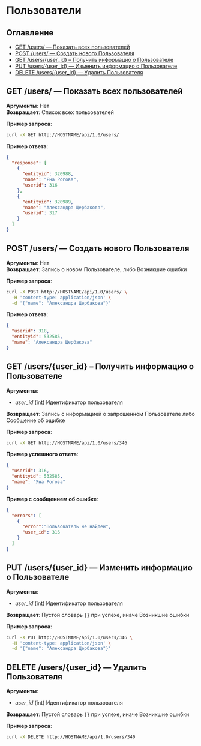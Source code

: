 # Пользователи

Оглавление
----------

* [GET /users/ — Показать всех пользователей](#get-users--Показать-всех-пользователей)
* [POST /users/ — Создать нового Пользователя](#post-users--Создать-нового-Пользователя)
* [GET /users/{user_id} – Получить информацио о Пользователе](#get-usersuser_id--Получить-информацио-о-Пользователе)
* [PUT /users/{user_id} — Изменить информацио о Пользователе](#put-usersuser_id--Изменить-информацио-о-Пользователе)
* [DELETE /users/{user_id} — Удалить Пользователя](#delete-usersuser_id--Удалить-Пользователя)

## GET /users/ — Показать всех пользователей
**Аргументы**: Нет  
**Возвращает**: Список всех пользователей

**Пример запроса**:
```bash
curl -X GET http://HOSTNAME/api/1.0/users/
```

**Пример ответа**:
```json
{
  "response": [
    {
      "entityid": 320988,
      "name": "Яна Рогова",
      "userid": 316
    },
    {
      "entityid": 320989,
      "name": "Александра Щербакова",
      "userid": 317
    }
  ]
}
```

## POST /users/ — Создать нового Пользователя
**Аргументы**: Нет  
**Возвращает**: Запись о новом Пользователе, либо Возникшие ошибки

**Пример запроса**:
```bash
curl -X POST http://HOSTNAME/api/1.0/users/ \
  -H 'content-type: application/json' \
  -d '{"name": "Александра Щербакова"}'
```
**Пример ответа**:
```json
{
  "userid": 318,
  "entityid": 532585,
  "name": "Александра Щербакова"
}
```

## GET /users/{user_id} – Получить информацио о Пользователе
**Аргументы**: 
- *user_id* (int) Идентификатор пользователя  

**Возвращает**: Запись с информацией о запрошенном Пользователе либо Сообщение об ощибке

**Пример запроса**:
```bash
curl -X GET http://HOSTNAME/api/1.0/users/346
```
**Пример успешного ответа**:
```json
{
  "userid": 316,
  "entityid": 532585,
  "name": "Яна Рогова"
}
```
**Пример с сообщением об ошибке**:
```json
{
  "errors": [
    {
      "error":"Пользователь не найден",
      "user_id": 316
    }
  ]
}
```

## PUT /users/{user_id} — Изменить информацио о Пользователе
**Аргументы**: 
- *user_id* (int) Идентификатор пользователя  

**Возвращает**:  Пустой словарь `{}` при успехе, иначе Возникшие ошибки

**Пример запроса**:
```bash
curl -X PUT http://HOSTNAME/api/1.0/users/346 \
  -H 'content-type: application/json' \
  -d '{"name": "Александра Щербакова"}'
```

## DELETE /users/{user_id} — Удалить Пользователя
**Аргументы**: 
- *user_id* (int) Идентификатор пользователя  

**Возвращает**:  Пустой словарь `{}` при успехе, иначе Возникшие ошибки

**Пример запроса**:
```bash
curl -X DELETE http://HOSTNAME/api/1.0/users/340
```
